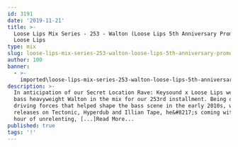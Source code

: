```yaml
---
id: 3191
date: '2019-11-21'
title: >-
  Loose Lips Mix Series - 253 - Walton (Loose Lips 5th Anniversary Promo Mix) -
  Loose Lips
type: mix
slug: loose-lips-mix-series-253-walton-loose-lips-5th-anniversary-promo-mix
author: 100
banner:
  - >-
    imported\loose-lips-mix-series-253-walton-loose-lips-5th-anniversary-promo-mix\image3191.jpeg
description: >-
  In anticipation of our Secret Location Rave: Keysound x Loose Lips we have
  bass heavyweight Walton in the mix for our 253rd installment. Being one of the
  driving forces that helped shape the bass scene in the early 2010s, with
  releases on Tectonic, Hyperdub and Illian Tape, he&#8217;s coming with half an
  hour of unrelenting, [...]Read More...
published: true
tags: '!'
---
```

